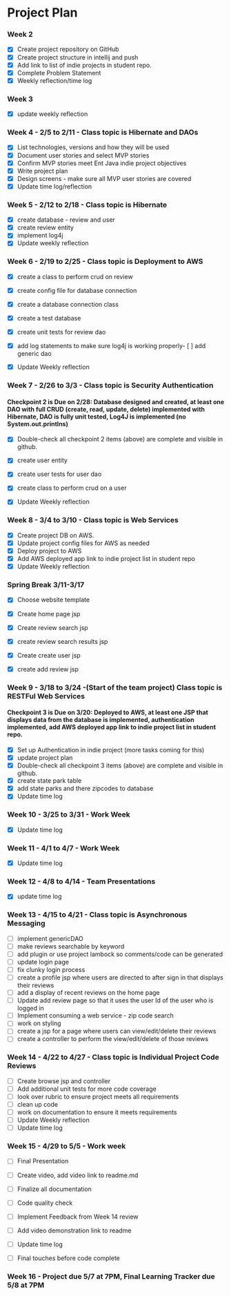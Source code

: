 # Project Plan

### Week 2

- [X] Create project repository on GitHub
- [X] Create project structure in intellij and push
- [X] Add link to list of indie projects in student repo.
- [X] Complete Problem Statement
- [X] Weekly reflection/time log

### Week 3

- [x] update weekly reflection


### Week 4 - 2/5 to 2/11 - Class topic is Hibernate and DAOs


- [X] List technologies, versions and how they will be used
- [X] Document user stories and select MVP stories
- [x] Confirm MVP stories meet Ent Java indie project objectives
- [x] Write project plan
- [x] Design screens - make sure all MVP user stories are covered
- [x] Update time log/reflection 
 
### Week 5 - 2/12 to 2/18 - Class topic is Hibernate

- [x] create database - review and user 
- [x] create review entity
- [x] implement log4j
- [x] Update weekly reflection

### Week 6 - 2/19 to 2/25 - Class topic is Deployment to AWS

- [x] create a class to perform crud on review
- [x] create config file for database connection
- [x] create a database connection class
- [x] create a test database
- [x] create unit tests for review dao
- [x] add log statements to make sure log4j is working properly- [ ] add generic dao
- [x] Update Weekly reflection


### Week 7 - 2/26 to 3/3 - Class topic is Security Authentication
#### Checkpoint 2 is Due on 2/28: Database designed and created, at least one DAO with full CRUD (create, read, update, delete) implemented with Hibernate, DAO is fully unit tested, Log4J is implemented (no System.out.printlns)

- [x] Double-check all checkpoint 2 items (above) are complete and visible in github.
- [x] create user entity
- [x] create user tests for user dao
- [x] create class to perform crud on a user
- [x] Update Weekly reflection


### Week 8 - 3/4 to 3/10 - Class topic is Web Services

- [x] Create project DB on AWS.
- [x] Update project config files for AWS as needed
- [x] Deploy project to AWS
- [x] Add AWS deployed app link to indie project list in student repo
- [x] Update Weekly reflection

### Spring Break 3/11-3/17

- [x] Choose website template
- [x] Create home page jsp
- [x] Create review search jsp
- [x] create review search results jsp
- [x] Create create user jsp
- [x] create add review jsp


### Week 9 - 3/18 to 3/24 -(Start of the team project) Class topic is RESTFul Web Services
 #### Checkpoint 3 is Due on 3/20: Deployed to AWS, at least one JSP that displays data from the database is implemented, authentication implemented, add AWS deployed app link to indie project list in student repo.

- [x] Set up Authentication in indie project (more tasks coming for this)
- [x] update project plan
- [x] Double-check all checkpoint 3 items (above) are complete and visible in github.
- [x] create state park table 
- [x] add state parks and there zipcodes to database
- [x] Update time log

### Week 10 - 3/25 to 3/31 - Work Week

- [x] Update time log

### Week 11 - 4/1 to 4/7 - Work Week

- [x] Update time log

### Week 12 - 4/8 to 4/14 - Team Presentations


- [x] update time log

### Week 13 - 4/15 to 4/21 - Class topic is Asynchronous Messaging
- [ ] implement genericDAO
- [ ] make reviews searchable by keyword
- [ ] add plugin  or use project lambock so comments/code can be generated
- [ ] update login page
- [ ] fix clunky login process
- [ ] create a profile jsp where users are directed to after sign in that displays their reviews
- [ ] add a display of recent reviews on the home page
- [ ] Update add review page so that it uses the user Id of the user who is logged in
- [ ] Implement consuming a web service - zip code search
- [ ] work on styling
- [ ] create a jsp for a page where users can view/edit/delete their reviews
- [ ] create a controller to perform the view/edit/delete of those reviews

### Week 14 - 4/22 to 4/27 - Class topic is Individual Project Code Reviews

- [ ] Create browse jsp and controller
- [ ] Add additional unit tests for more code coverage
- [ ] look over rubric to ensure project meets all requirements
- [ ] clean up code
- [ ] work on documentation to ensure it meets requirements
- [ ] Update Weekly reflection
- [ ] Update time log

### Week 15 - 4/29 to 5/5 - Work week
- [ ] Final Presentation
- [ ] Create video, add video link to readme.md
- [ ] Finalize all documentation
- [ ] Code quality check
- [ ] Implement Feedback from Week 14 review
- [ ] Add video demonstration link to readme
- [ ] Update time log
- [ ] Final touches before code complete


### Week 16 - Project due 5/7 at 7PM, Final Learning Tracker due 5/8 at 7PM
